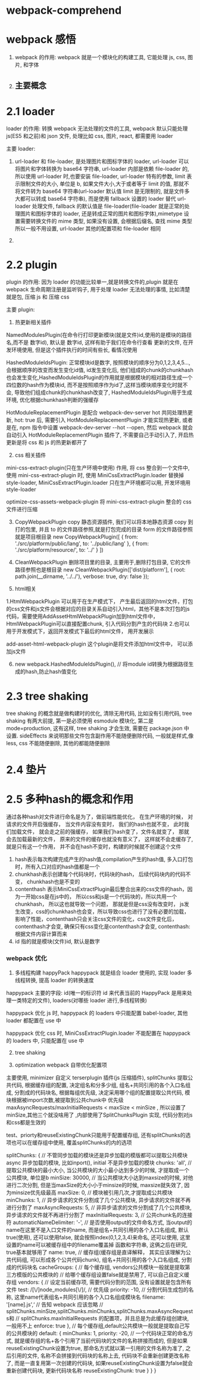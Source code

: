 # webpack-comprehend

# webpack 感悟

1. webpack 的作用: webpack 就是一个模块化的构建工具, 它能处理 js, css, 图片, 和字体

2. ## 主要概念

# 2.1 loader

loader 的作用: 转换 webpack 无法处理的文件的工具, webpack 默认只能处理 js(ES5 和之前)和 json 文件, 处理比如 css, 图片, react, 都需要用 loader

主要 loader:

1. url-loader 和 file-loader, 是处理图片和图标字体的 loader, url-loader 可以将图片和字体转换为 base64 字符串, url-loader 内部是依赖 file-loader 的, 所以使用 url-loader 时,也要安装 file-loader, url-loader 特有的参数, limit 表示限制文件的大小, 单位是 b, 如果文件大小,大于或者等于 limit 的值, 那就不将文件转为 base64 字符串(url-loader 默认值 limit 是无限制的, 就是文件多大都可以转成 base64 字符串), 而是使用 fallback 设置的 loader 替代 url-loader 处理文件, fallback 的默认值是 file-loader(file-loader 就是正常的处理图片和图标字体的 loader, 还是转成正常的图片和图标字体),mimetype 设置需要转换文件的 mime 类型, 如果没有设置, 会根据后缀名, 查找 mime 类型所以一般不用设置, url-loader 其他的配置项和 file-loader 相同

2.

# 2.2 plugin

plugin 的作用: 因为 loader 的功能比较单一,就是转换文件的,plugin 就是在 webpack 生命周期注册是监听钩子, 用于处理 loader 无法处理的事情, 比如清楚就是包, 压缩 js 和 压缩 css

主要 plugin:

1. 热更新相关插件

NamedModulesPlugin(在命令行打印更新模块(就是文件)id,使用的是模块的路径名,而不是 数字id), 默认是 数字id, 这样有助于我们在命令行查看
更新的文件, 在开发环境使用, 但是这个插件执行的时间有些长, 看情况使用

HashedModuleIdsPlugin: 正常模块id是数字, 按照模块的顺序分为0,1,2,3,4,5...,会根据顺序的改变而发生变化id值, id发生变化后, 他们组成的chunk的chunkhash也会发生变化,HashedModuleIdsPlugin的作用就是根据模块的相对路径生成一个四位数的hash作为模块id, 而不是按照顺序作为id了,这样当模块顺序变化时就不会, 导致他们组成chunk的chunkhash改变了, HashedModuleIdsPlugin用于生成环境, 优化根据chunkhash判断的强缓存

HotModuleReplacementPlugin 是配合 webpack-dev-server hot 共同处理热更新, hot: true 后, 需要引入 HotModuleReplacementPlugin 才能实现热更新, 或者是在, npm 指令中设置 webpack-dev-server --hot --open, 然后 webpack 就会自动引入 HotModuleReplacementPlugin 插件了, 不需要自己手动引入了, 开启热更新是将 css 和 js 的热更新都开了

2. css 相关插件

mini-css-extract-plugin(只在生产环境中使用) 作用, 将 css 整合到一个文件中, 使用 mini-css-extract-plugin 时, 使用 MiniCssExtractPlugin.loader 替换掉 style-loader, MiniCssExtractPlugin.loader 只在生产环境都可以用, 开发环境用 style-loader

optimize-css-assets-webpack-plugin 将 mini-css-extract-plugin 整合的 css 文件进行压缩

3. CopyWebpackPlugin copy 静态资源插件, 我们可以将本地静态资源 copy 到打的包里, 并且 to 的文件路径参照,就是打包完成的目录
   form 的文件路径参照就是项目根目录
   new CopyWebpackPlugin([
   { from: './src/platform/public/lang', to: '../public/lang' },
   { from: './src/platform/resource/', to: '../' }
   ])

4. CleanWebpackPlugin 删除项目里的目录, 主要用于,删除打包目录, 它的文件路径参照也是根目录
   new CleanWebpackPlugin(['dist/platform'], {
   root: path.join(\_\_dirname, '../../'),
   verbose: true,
   dry: false
   });

5. html相关

1.HtmlWebpackPlugin 可以用于在生产模式下， 产生最后返回的html文件，打包的css文件和js文件会根据对应的目录关系自动引入html，其他不是本次打包的js代码，需要使用AddAssetHtmlWebpackPlugin加到html文件中，HtmlWebpackPlugin可以直接配置chunk, 引入代码分割产生的代码块
2.也可以用于开发模式下，返回开发模式下最后的html文件， 用开发展示

add-asset-html-webpack-plugin 这个plugin是将文件添加html文件中， 可以添加js文件

6. new webpack.HashedModuleIdsPlugin(), // 将module id转换为根据路径生成的hash,防止hash值变化
# 2.3 tree shaking

tree shaking 的概念就是做构建时的优化, 清除无用代码, 比如没有引用代码, tree shaking 有两大前提, 第一是必须使用 esmodule 模块化, 第二是 mode=production, 这有这样, tree shaking 才会生效, 需要在 package.json 中设置. sideEffects 来说明那些文件包含副作用不能随便删除代码, 一般就是样式,像 less, css 不能随便删除, 其他的都能随便删除

# 2.4 垫片

# 2.5 多种hash的概念和作用
通过各种hash对文件进行命名是为了，做前端性能优化， 在生产环境的时候， 对请求的文件开启强缓存， 当文件内容没有变时， 我们的hash也就不变， 此时我们加载文件， 就会走之前的强缓存， 如果我们hash变了，文件名就变了， 那就会去加载最新的文件， 原来的文件的缓存也就没有意义了， 这样就不会走缓存了, 就是只有这一个作用， 并不会在hash不变时，构建的时候就不创建这个文件

1. hash表示每次构建完成产生的hash值,compilation产生的hash值, 多入口打包时，所有入口对应的hash值都是一个
2. chunkhash表示创建每个代码块时，代码块的hash， 后续代码块内的代码不变， chunkhash也是不变的
3. contenthash 表示MiniCssExtractPlugin最后整合出来的css文件的hash，因为一开始css是在js中的，
所以css和js是一个代码块的，所以共用一个chunkhash， 所以这也就导致一个问题， 那就是但是css没有改变时， js发生改变，css的chunkhash也会变，所以导致css也进行了没有必要的加载，影响了性能，contenthash只会关注css文件的变化，css文件变化后， contenthash才会变, 确保只有css变化是contenthash才会变, contenthash:根据文件内容计算而来
4. id 指的就是模块(文件)id, 默认是数字




### webpack 优化

1. 多线程构建 happyPack
   happypack 就是结合 loader 使用的, 实现 loader 多线程转换, 提高 loader 的转换速度

happypack 主要的字段: id(唯一的标识符 id 来代表当前的 HappyPack 是用来处理一类特定的文件), loaders(对哪些 loader 进行,多线程转换)

happypack 优化 js 时, happypack 的 loaders 中只能配置 babel-loader, 其他 loader 都配置在 use 中

happypack 优化 css 时, MiniCssExtractPlugin.loader 不能配置在 happypack 的 loaders 中, 只能配置在 use 中

2. tree shaking

3. optimization webpack 自带优化配置项

主要使用, minimizer 自定义 terserplugin 插件(js 压缩插件), splitChunks 提取公共代码, 根据缓存组的配置, 决定组名和分多少组, 组名+共同引用的各个入口名组成, 分割成的代码块名, 根据每组优先级, 决定采用哪个组的配置提取公共代码, 模块根据被import次数,被提取到公共chunk中
优先级   maxAsyncRequests/maxInitialRequests < maxSize < minSize , 所以设置了minSize,其他三个就没啥用了 ,内部使用了SplitChunksPlugin 实现, 代码分割对js和css都是生效的

test、priorty和reuseExistingChunk只能用于配置缓存组, 还有splitChunks的选项也可以在缓存组中使用, 覆盖splitChunks的内的选项

splitChunks: {
  // 不管同步加载的模块还是异步加载的模版都可以提取公共模块  async 异步加载的模块, 比如inport(), initial 不是异步加载的模块
  chunks: 'all',
  // 提取公共模块的最小大小, 当公共模块的大小最小达到多少的时候, 才提取成一个公共模块, 单位是b
  minSize: 30000,
  // 当公共模块大小达到maxsize的时候, 对他进行二次分割, 但是当maxSize的大小小于minsize的时候, maxsize就失效了, 因为minsize优先级最高
  maxSize: 0,
  // 模块被引用几次,才提取成公共模块
  minChunks: 1,
  // 异步请求的文件分割成了几个公共模块, 异步请求的文件就不再进行分割了
  maxAsyncRequests: 5,
  // 非异步请求的文件分割成了几个公共模块, 异步请求的文件就不再进行分割了
  maxInitialRequests: 3,
  // 公共chunk名的连接符
  automaticNameDelimiter: '-',
  // 是否使用output的文件命名方式, 当output的name在这里不是入口文件的name, 而是组名+共同引用的各个入口名组成, 默认true(使用), 还可以使用false, 就会按照index(0,1,2,3,4)来命名, 还可以使用, 这里设置的name可以被缓存组中的filename覆盖掉
  函数和字符串, 这俩之后在研究, true基本就够用了
  name: true,
  // 缓存组(缓存组是直译解释， 其实应该理解为公共代码组, 可以形成各个公共代码chunk), 组名+共同引用的各个入口名组成, 分割成的代码块名
  cacheGroups: {
    // 每个缓存组, vendors公共模块一般就是提取第三方模版的公共模块的
    // 给哪个缓存组设置false就是禁用了, 可以自己自定义缓存组
    vendors: {
      // 设定当前缓存项, 需要代码分割的范围, 没有设置就是包含所有文件
      test: /[\\/]node_modules[\\/]/,
      // 优先级
      priority: -10,
      // 分割代码生成包的名称, 这里name代表组名+共同引用的各个入口名组成模块名
      filename: '[name].js',‘
      // 告知 webpack 应该忽略
      // splitChunks.minSize,splitChunks.minChunks,splitChunks.maxAsyncRequests和
      // splitChunks.maxInitialRequests 的配置项，并且总是为此缓存组创建块, 一般用不上
      enforce: true
    },
     // 每个缓存组,default公共模块一般就是提取自己写的公共模块的
    default: {
      minChunks: 1,
      priority: -20,
      // 一个代码块正常的命名方式, 就是缓存组的名+各个引用了当前代码块的文件的名称拼接而成的, 但是如果reuseExistingChunk设置为true,
      那命名方式就以第一引用的文件名称为准了, 之后引用的文件, 名称不会拼接到代码块的名称上去, 代码块不会重新创建更改名称了, 而是一直复用第一次创建的代码块, 如果reuseExistingChunk设置为false就会重新创建代码块, 更新代码块名称
      reuseExistingChunk: true
    }
  }
}
